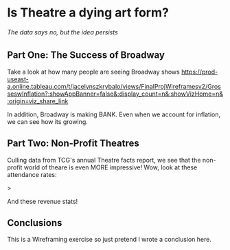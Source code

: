 # Is Theatre a dying art form? 
###### The data says no, but the idea persists 

## Part One: The Success of Broadway

Take a look at how many people are seeing Broadway shows
<https://prod-useast-a.online.tableau.com/t/jacelynszkrybalo/views/FinalProjWireframesv2/GrosseswInflation?:showAppBanner=false&:display_count=n&:showVizHome=n&:origin=viz_share_link>
<script type='text/javascript' src='https://prod-useast-a.online.tableau.com/javascripts/api/viz_v1.js'></script><object class='tableauViz' width='960' height='555' style='display:none;'><param name='host_url' value='https%3A%2F%2Fprod-useast-a.online.tableau.com%2F' /> <param name='embed_code_version' value='3' /> <param name='site_root' value='&#47;t&#47;jacelynszkrybalo' /><param name='name' value='FinalProjWireframesv2&#47;Attendance' /><param name='tabs' value='no' /><param name='toolbar' value='yes' /><param name='showAppBanner' value='false' /></object>

In addition, Broadway is making BANK. Even when we account for inflation, we can see how its growing.
<script type='text/javascript' src='https://prod-useast-a.online.tableau.com/javascripts/api/viz_v1.js'></script><object class='tableauViz' width='1280' height='555' style='display:none;'><param name='host_url' value='https%3A%2F%2Fprod-useast-a.online.tableau.com%2F' /> <param name='embed_code_version' value='3' /> <param name='site_root' value='&#47;t&#47;jacelynszkrybalo' /><param name='name' value='FinalProjWireframesv2&#47;GrosseswInflation' /><param name='tabs' value='no' /><param name='toolbar' value='yes' /><param name='showAppBanner' value='false' /></object>

## Part Two: Non-Profit Theatres
Culling data from TCG's annual Theatre facts report, we see that the non-profit world of theare is even MORE impressive! 
Wow, look at these attendance rates:
<script type='text/javascript' src='https://prod-useast-a.online.tableau.com/javascripts/api/viz_v1.js'></script>><object class='tableauViz' width='1280' height='555' style='display:none;'><param name='host_url' value='https%3A%2F%2Fprod-useast-a.online.tableau.com%2F' /> <param name='embed_code_version' value='3' /> <param name='site_root' value='&#47;t&#47;jacelynszkrybalo' /><param name='name' value='FinalProjWireframesv2&#47;NonProfitAttendance' /><param name='tabs' value='no' /><param name='toolbar' value='yes' /><param name='showAppBanner' value='false' /></object>

And these revenue stats!
<script type='text/javascript' src='https://prod-useast-a.online.tableau.com/javascripts/api/viz_v1.js'></script><object class='tableauViz' width='1280' height='555' style='display:none;'><param name='host_url' value='https%3A%2F%2Fprod-useast-a.online.tableau.com%2F' /> <param name='embed_code_version' value='3' /> <param name='site_root' value='&#47;t&#47;jacelynszkrybalo' /><param name='name' value='FinalProjWireframesv2&#47;NonProfitRevenue' /><param name='tabs' value='no' /><param name='toolbar' value='yes' /><param name='showAppBanner' value='false' /></object>

## Conclusions
This is a Wireframing exercise so just pretend I wrote a conclusion here. 

